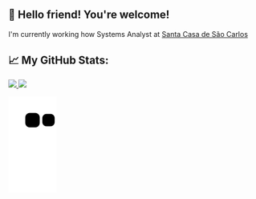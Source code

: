 ## 👋 Hello friend! You're welcome!
  I'm currently working how Systems Analyst at <a href="https://www.linkedin.com/company/santa-casa-de-misericórdia-de-são-carlos/mycompany/">Santa Casa de São Carlos</a> 
##
## 📈 My GitHub Stats:
<div>
<a href="https://github.com/GustavoVoltarel">
<img height="180em" src="https://github-readme-stats.vercel.app/api/top-langs/?username=GustavoVoltarel&layout=compact&langs_count=7&theme=dracula"/>
<img height="180em" src="https://github-readme-stats.vercel.app/api?username=GustavoVoltarel&show_icons=true&theme=dracula&include_all_commits=true&count_private=true"/>
</div>
  
  
  ![Snake animation](https://github.com/GustavoVoltarel/GustavoVoltarel/blob/output/github-contribution-grid-snake.svg)
